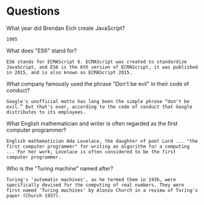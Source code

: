# Questions

What year did Brendan Eich create JavaScript?

```
1995
```

What does "ES6" stand for?

```
ES6 stands for ECMAScript 6. ECMAScript was created to standardize JavaScript, and ES6 is the 6th version of ECMAScript, it was published in 2015, and is also known as ECMAScript 2015.
```

What company famously used the phrase "Don't be evil" in their code of conduct?

```
Google's unofficial motto has long been the simple phrase “don't be evil.” But that's over, according to the code of conduct that Google distributes to its employees.
```

What English mathematician and writer is often regarded as the first computer programmer?

```
English mathematician Ada Lovelace, the daughter of poet Lord ... "the first computer programmer" for writing an algorithm for a computing ... For her work, Lovelace is often considered to be the first computer programmer.
```

Who is the "Turing machine" named after?

```
Turing's 'automatic machines', as he termed them in 1936, were specifically devised for the computing of real numbers. They were first named 'Turing machines' by Alonzo Church in a review of Turing's paper (Church 1937).
```
